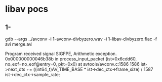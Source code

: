 libav pocs
===========

## 1-

gdb --args  ../avconv -i 1-avconv-divbyzero.wav -i 1-libav-divbyzero.flac -f avi merge.avi


Program received signal SIGFPE, Arithmetic exception.
0x000000000046b38b in process_input_packet (ist=0x6cdd60, no_eof=no_eof@entry=0, pkt=0x0)
    at avtools/avconv.c:1586
1586                ist->next_dts += ((int64_t)AV_TIME_BASE * ist->dec_ctx->frame_size) /
1587                                 ist->dec_ctx->sample_rate;




